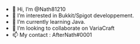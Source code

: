 - 👋 Hi, I’m @Nath81210
- 👀 I’m interested in Bukkit/Spigot developpement.
- 🌱 I’m currently learning Java.
- 💞️ I’m looking to collaborate on VariaCraft
- 📫 My contact : AfterNath#0001

<!---
Nath81210/Nath81210 is a ✨ special ✨ repository because its `README.md` (this file) appears on your GitHub profile.
You can click the Preview link to take a look at your changes.
--->
